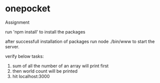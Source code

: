 # onepocket
Assignment

run 'npm install' to install the packages

after successfull installation of packages run 
 node ./bin/www to start the server.

verify below tasks:
1. sum of all the number of an array will print first
2. then world count will be printed 
3. hit localhost:3000
